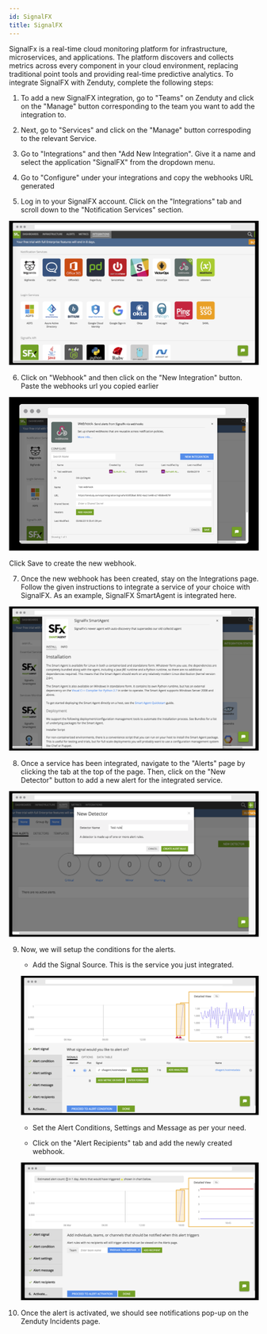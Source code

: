 ```yaml
---
id: SignalFX
title: SignalFX
---
```

SignalFx is a real-time cloud monitoring platform for infrastructure, microservices, and applications. The platform discovers and collects metrics across every component in your cloud environment, replacing traditional point tools and providing real-time predictive analytics. To integrate SignalFX with Zenduty, complete the following steps:

1. To add a new SignalFX integration, go to "Teams" on Zenduty and click on the "Manage" button corresponding to the team you want to add the integration to.

2. Next, go to "Services" and click on the "Manage" button correspoding to the relevant Service.

3. Go to "Integrations" and then "Add New Integration". Give it a name and select the application "SignalFX" from the dropdown menu.

4. Go to "Configure" under your integrations and copy the webhooks URL generated

5. Log in to your SignalFX account. Click on the "Integrations" tab and scroll down to the "Notification Services" section.

![](/img/Integrations/SignalFX/1.png)

6. Click on "Webhook" and then click on the "New Integration" button. Paste the webhooks url you copied earlier

![](/img/Integrations/SignalFX/2.png)

Click Save to create the new webhook.

7. Once the new webhook has been created, stay on the Integrations page. Follow the given instructions to integrate a service of your choice with SignalFX.
As an example, SignalFX SmartAgent is integrated here. 

![](/img/Integrations/SignalFX/3.png)

8. Once a service has been integrated, navigate to the "Alerts" page by clicking the tab at the top of the page. Then, click on the "New Detector" button to add a new alert for the integrated service.

![](/img/Integrations/SignalFX/4.png)

9. Now, we will setup the conditions for the alerts.

	* Add the Signal Source. This is the service you just integrated.

	![](/img/Integrations/SignalFX/5.png)

	* Set the Alert Conditions, Settings and Message as per your need. 

	* Click on the "Alert Recipients" tab and add the newly created webhook.

	![](/img/Integrations/SignalFX/6.png)

10. Once the alert is activated, we should see notifications pop-up on the Zenduty Incidents page.